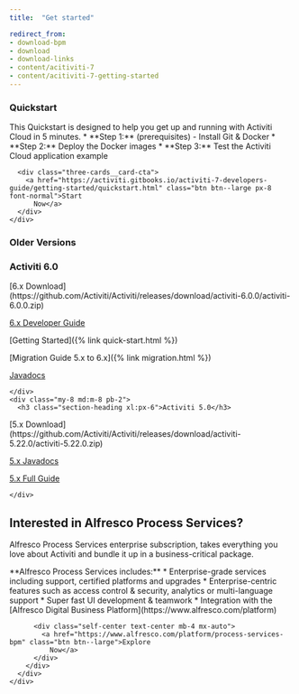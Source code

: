 ```yaml
---
title:  "Get started"

redirect_from:
- download-bpm
- download
- download-links
- content/acitiviti-7
- content/acitiviti-7-getting-started
---
```

<div class="three-cards">
  <div class="three-cards__wrap">
    <div class="card three-cards__card">
      <h3 class="card__title">Quickstart</h3>

<div class="card__content" markdown='1'>
This Quickstart is designed to help you get up and running with Activiti
Cloud in 5 minutes.
* **Step 1:** (prerequisites) - Install Git & Docker
* **Step 2:** Deploy the Docker images
* **Step 3:** Test the Activiti Cloud application example
</div>

      <div class="three-cards__card-cta">
        <a href="https://activiti.gitbooks.io/activiti-7-developers-guide/getting-started/quickstart.html" class="btn btn--large px-8 font-normal">Start
          Now</a>
      </div>
    </div>

  </div>
</div>

<div class="wrap py-4 xl:py-16 text-center">
  <h3 class="section-heading text-center">Older Versions</h3>
  <div class="flex flex-wrap justify-around">
    <div class="my-8 md:m-8 pb-2">
      <h3 class="section-heading xl:px-6">Activiti 6.0</h3>
      
<div markdown='1'>
[6.x
Download](https://github.com/Activiti/Activiti/releases/download/activiti-6.0.0/activiti-6.0.0.zip)

[6.x Developer Guide](/userguide)

[Getting Started]({% link quick-start.html %})

[Migration Guide 5.x to 6.x]({% link migration.html %})

[Javadocs](/javadocs)
</div>
      
    </div>
    <div class="my-8 md:m-8 pb-2">
      <h3 class="section-heading xl:px-6">Activiti 5.0</h3>
      
<div markdown='1'>
[5.x
Download](https://github.com/Activiti/Activiti/releases/download/activiti-5.22.0/activiti-5.22.0.zip)

[5.x Javadocs](/javadocs)

[5.x Full
Guide](https://github.com/Activiti/Activiti/releases/tag/activiti-5.22.0)
</div>
      
    </div>
  </div>
</div>

<div class="bg-grey-light py-8 xl:py-16">
  <div class="wrap py-3 xl:pt-0">
    <div class="card border-grey">
      <h2 class="card__title text-center">Interested in Alfresco Process
        Services?</h2>
      <div class="card__content py-2 lg:pb-8 xl:px-8">
        <p>Alfresco Process Services enterprise subscription, takes everything
          you love about Activiti and bundle it up in a business-critical
          package.</p>
        <div class="flex flex-wrap mt-4 justify-between">
          
<div class="mb-4 md:mr-8" markdown='1'>
**Alfresco Process Services includes:**
* Enterprise-grade services including support, certified platforms
and upgrades
* Enterprise-centric features such as access control & security,
analytics or multi-language support
* Super fast UI development & teamwork
* Integration with the [Alfresco Digital Business
Platform](https://www.alfresco.com/platform)
</div>
          
          <div class="self-center text-center mb-4 mx-auto">
            <a href="https://www.alfresco.com/platform/process-services-bpm" class="btn btn--large">Explore
              Now</a>
          </div>
        </div>
      </div>
    </div>
  </div>
</div>
